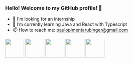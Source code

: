 ### Hello! Welcome to my GitHub profile! 👋

<!--
**PauloRubinger/paulorubinger** is a ✨ _special_ ✨ repository because its `README.md` (this file) appears on your GitHub profile.

Here are some ideas to get you started:

- 🔭 I’m currently working on ...
- 🌱 I’m currently learning ...
- 👯 I’m looking to collaborate on ...
- 🤔 I’m looking for help with ...
- 💬 Ask me about ...
- 📫 How to reach me: ...
- 😄 Pronouns: ...
- ⚡ Fun fact: ...
-->

- 🔭 I'm looking for an internship
- 🌱 I’m currently learning Java and React with Typescript
- 📫 How to reach me: paulopimentarubinger@gmail.com


  
 <img src="https://cdn.jsdelivr.net/gh/devicons/devicon/icons/java/java-original-wordmark.svg" width="60" heigth="60"/> <img src="https://cdn.jsdelivr.net/gh/devicons/devicon/icons/c/c-plain.svg" width="60" heigth="60"/> <img src="https://cdn.jsdelivr.net/gh/devicons/devicon/icons/html5/html5-plain-wordmark.svg" width="60" heigth="60"/> <img src="https://cdn.jsdelivr.net/gh/devicons/devicon/icons/css3/css3-plain-wordmark.svg" width="60" heigth="60"/> <img src="https://cdn.jsdelivr.net/gh/devicons/devicon/icons/javascript/javascript-original.svg" width="60" heigth="60"/>        
          
                    
 
                   
         
